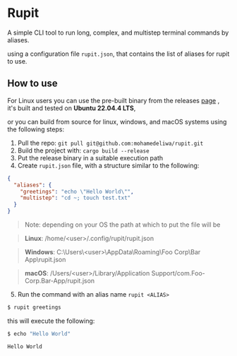 # Rupit

A simple CLI tool to run long, complex, and multistep terminal commands by aliases.

using a configuration file `rupit.json`, that contains the list of aliases for rupit to use.

## How to use

For Linux users you can use the pre-built binary from the releases [page](https://github.com/mohamedeliwa/rupit/releases) , it's built and tested on **Ubuntu 22.04.4 LTS**,

or you can build from source for linux, windows, and macOS systems using the following steps:

1. Pull the repo: `git pull git@github.com:mohamedeliwa/rupit.git`
2. Build the project with: `cargo build --release`
3. Put the release binary in a suitable execution path
4. Create `rupit.json` file, with a structure similar to the following:

```json
{
  "aliases": {
    "greetings": "echo \"Hello World\"",
    "multistep": "cd ~; touch test.txt"
  }
}
```

> Note: depending on your OS the path at which to put the file will be

> **Linux**: /home/\<user>/.config/rupit/rupit.json

> **Windows**: C:\Users\\\<user>\AppData\Roaming\Foo Corp\Bar App\rupit.json

> **macOS**: /Users/\<user>/Library/Application Support/com.Foo-Corp.Bar-App/rupit.json

5. Run the command with an alias name `rupit <ALIAS>`

```sh
$ rupit greetings
```

this will execute the following:

```sh
$ echo "Hello World"

Hello World
```
